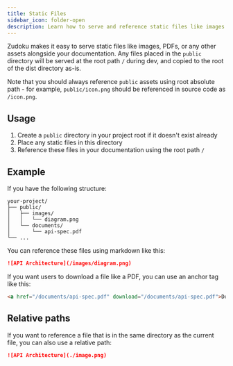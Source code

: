 ```yaml
---
title: Static Files
sidebar_icon: folder-open
description: Learn how to serve and reference static files like images and PDFs in your Zudoku documentation using the public directory.
---
```


Zudoku makes it easy to serve static files like images, PDFs, or any other assets alongside your documentation. Any files placed in the `public` directory will be served at the root path `/` during dev, and copied to the root of the dist directory as-is.

Note that you should always reference `public` assets using root absolute path - for example, `public/icon.png` should be referenced in source code as `/icon.png`.

## Usage

1. Create a `public` directory in your project root if it doesn't exist already
2. Place any static files in this directory
3. Reference these files in your documentation using the root path `/`

## Example

If you have the following structure:

```
your-project/
├── public/
│   ├── images/
│   │   └── diagram.png
│   └── documents/
│       └── api-spec.pdf
└── ...
```

You can reference these files using markdown like this:

```md
![API Architecture](/images/diagram.png)
```

If you want users to download a file like a PDF, you can use an anchor tag like this:

```html
<a href="/documents/api-spec.pdf" download="/documents/api-spec.pdf">Download API specification</a>
```

## Relative paths

If you want to reference a file that is in the same directory as the current file, you can also use a relative path:

```md title="page.mdx"
![API Architecture](./image.png)
```
